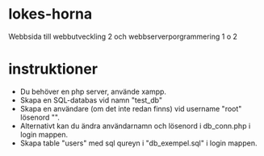 # lokes-horna
Webbsida till webbutveckling 2 och webbserverporgrammering 1 o 2

# instruktioner
- Du behöver en php server, använde xampp.
- Skapa en SQL-databas vid namn "test_db"
- Skapa en användare (om det inte redan finns) vid username "root" lösenord "".
- Alternativt kan du ändra användarnamn och lösenord i db_conn.php i login mappen.
- Skapa table "users" med sql qureyn i "db_exempel.sql" i login mappen.